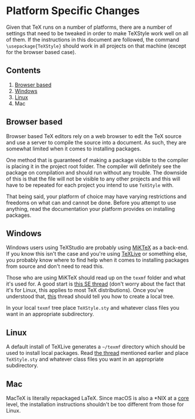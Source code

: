 # Platform Specific Changes

Given that TeX runs on a number of platforms, there are a number of settings that need to be tweaked in order to make TeXStyle work well on all of them.
If the instructions in this document are followed, the command `\usepackage{TeXStyle}` should work in all projects on that machine (except for the browser based case).

## Contents

1. [Browser based](#browser-based)
1. [Windows](#windows)
1. [Linux](#linux)
1. Mac

## Browser based

Browser based TeX editors rely on a web browser to edit the TeX source and use a server to compile the source into a document.
As such, they are somewhat limited when it comes to installing packages.

One method that is guaranteed of making a package visible to the compiler is placing it in the project root folder.
The compiler will definitely see the package on compilation and should run without any trouble.
The downside of this is that the file will not be visible to any other projects and this will have to be repeated for each project you intend to use `TeXStyle` with.

That being said, your platform of choice may have varying restrictions and freedoms on what can and cannot be done.
Before you attempt to use anything, read the documentation your platform provides on installing packages.

## Windows

Windows users using TeXStudio are probably using [MiKTeX](https://miktex.org/) as a back-end.
If you know this isn't the case and you're using [TeXLive](https://www.tug.org/texlive/) or something else, you probably know where to find help when it comes to installing packages from source and don't need to read this.

Those who are using MiKTeX should read up on the `texmf` folder and what it's used for.
A good start is [this SE thread](https://tex.stackexchange.com/questions/420620/what-is-texmf-and-what-is-its-relation-to-tex/420623) (don't worry about the fact that it's for Linux, this applies to most TeX distributions).
Once you've understood that, [this](https://tex.stackexchange.com/questions/69483/create-a-local-texmf-tree-in-miktex#69484) thread should tell you how to create a local tree.

In your local `texmf` tree place `TeXStyle.sty` and whatever class files you want in an appropriate subdirectory.

## Linux

A default install of TeXLive generates a `~/texmf` directory which should be used to install local packages.
Read [the thread](https://tex.stackexchange.com/questions/420620/what-is-texmf-and-what-is-its-relation-to-tex/420623) mentioned earlier and place `TeXStyle.sty` and whatever class files you want in an appropriate subdirectory.

## Mac

MacTeX is literally repackaged LaTeX.
Since macOS is also a *NIX at a [core](https://www.opengroup.org/openbrand/register/brand3632.htm "officially, macOS can be called UNIX compliant while Linux can't") level, the installation instructions shouldn't be too different from those for Linux.